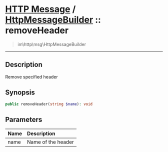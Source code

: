 # [HTTP Message](http.md) / [HttpMessageBuilder](http-HttpMessageBuilder.md) :: removeHeader
 > im\http\msg\HttpMessageBuilder
____

## Description
Remove specified header

## Synopsis
```php
public removeHeader(string $name): void
```

## Parameters
| Name | Description |
| :--- | :---------- |
| name | Name of the header |
